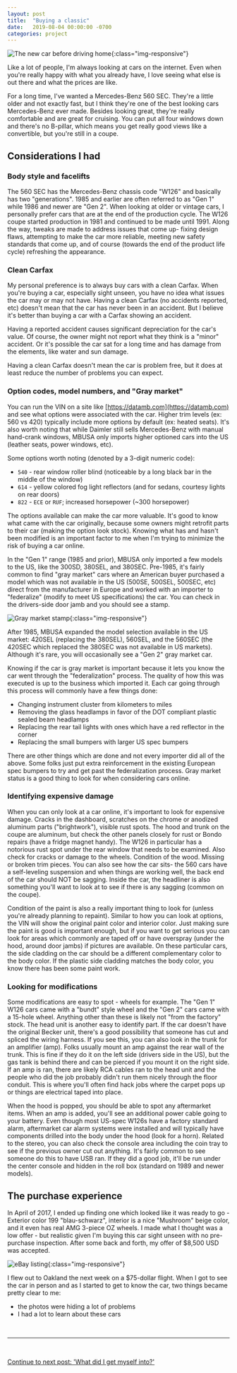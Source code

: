 ```yaml
---
layout: post
title:  "Buying a classic"
date:   2019-08-04 00:00:00 -0700
categories: project
---
```


![The new car before driving home](/i/001-coupe-purchase/coupe-san-jose.jpg){:class="img-responsive"}

Like a lot of people, I'm always looking at cars on the internet. Even when you're really happy with what you already have, I love seeing what else is out there and what the prices are like.

For a long time, I've wanted a Mercedes-Benz 560 SEC. They're a little older and not exactly fast, but I think they're one of the best looking cars Mercedes-Benz ever made. Besides looking great, they're really comfortable and are great for cruising. You can put all four windows down and there's no B-pillar, which means you get really good views like a convertible, but you're still in a coupe.

## Considerations I had

### Body style and facelifts
The 560 SEC has the Mercedes-Benz chassis code "W126" and basically has two "generations". 1985 and earlier are often referred to as "Gen 1" while 1986 and newer are "Gen 2". When looking at older or vintage cars, I personally prefer cars that are at the end of the production cycle. The W126 coupe started production in 1981 and continued to be made until 1991. Along the way, tweaks are made to address issues that come up- fixing design flaws, attempting to make the car more reliable, meeting new safety standards that come up, and of course (towards the end of the product life cycle) refreshing the appearance.

### Clean Carfax
My personal preference is to always buy cars with a clean Carfax. When you're buying a car, especially sight unseen, you have no idea what issues the car may or may not have. Having a clean Carfax (no accidents reported, etc) doesn't mean that the car has never been in an accident. But I believe it's better than buying a car with a Carfax showing an accident.

Having a reported accident causes significant depreciation for the car's value. Of course, the owner might not report what they think is a "minor" accident. Or it's possible the car sat for a long time and has damage from the elements, like water and sun damage.

Having a clean Carfax doesn't mean the car is problem free, but it does at least reduce the number of problems you can expect.

### Option codes, model numbers, and "Gray market"
You can run the VIN on a site like [https://datamb.com](https://datamb.com) and see what options were associated with the car. Higher trim levels (ex: 560 vs 420) typically include more options by default (ex: heated seats). It's also worth noting that while Daimler still sells Mercedes-Benz with manual hand-crank windows, MBUSA only imports higher optioned cars into the US (leather seats, power windows, etc).

Some options worth noting (denoted by a 3-digit numeric code):
- `540` - rear window roller blind (noticeable by a long black bar in the middle of the window)
- `614` - yellow colored fog light reflectors (and for sedans, courtesy lights on rear doors)
- `822` - `ECE` or `RUF`; increased horsepower (~300 horsepower)

The options available can make the car more valuable. It's good to know what came with the car originally, because some owners might retrofit parts to their car (making the option look stock). Knowing what has and hasn't been modified is an important factor to me when I'm trying to minimize the risk of buying a car online.

In the "Gen 1" range (1985 and prior), MBUSA only imported a few models to the US, like the 300SD, 380SEL, and 380SEC. Pre-1985, it's fairly common to find "gray market" cars where an American buyer purchased a model which was not available in the US (500SE, 500SEL, 500SEC, etc) direct from the manufacturer in Europe and worked with an importer to "federalize" (modify to meet US specifications) the car. You can check in the drivers-side door jamb and you should see a stamp.

![Gray market stamp](/i/001-coupe-purchase/import-stamp.png){:class="img-responsive"}

After 1985, MBUSA expanded the model selection available in the US market: 420SEL (replacing the 380SEL), 560SEL, and the 560SEC (the 420SEC which replaced the 380SEC was not available in US markets). Although it's rare, you will occasionally see a "Gen 2" gray market car.

Knowing if the car is gray market is important because it lets you know the car went through the "federalization" process. The quality of how this was executed is up to the business which imported it. Each car going through this process will commonly have a few things done:
- Changing instrument cluster from kilometers to miles
- Removing the glass headlamps in favor of the DOT compliant plastic sealed beam headlamps
- Replacing the rear tail lights with ones which have a red reflector in the corner
- Replacing the small bumpers with larger US spec bumpers

There are other things which are done and not every importer did all of the above. Some folks just put extra reinforcement in the existing European spec bumpers to try and get past the federalization process. Gray market status is a good thing to look for when considering cars online.

### Identifying expensive damage
When you can only look at a car online, it's important to look for expensive damage. Cracks in the dashboard, scratches on the chrome or anodized aluminum parts ("brightwork"), visible rust spots. The hood and trunk on the coupe are aluminum, but check the other panels closely for rust or Bondo repairs (have a fridge magnet handy). The W126 in particular has a notorious rust spot under the rear window that needs to be examined. Also check for cracks or damage to the wheels. Condition of the wood. Missing or broken trim pieces. You can also see how the car sits- the 560 cars have a self-leveling suspension and when things are working well, the back end of the car should NOT be sagging. Inside the car, the headliner is also something you'll want to look at to see if there is any sagging (common on the coupe).

Condition of the paint is also a really important thing to look for (unless you're already planning to repaint). Similar to how you can look at options, the VIN will show the original paint color and interior color. Just making sure the paint is good is important enough, but if you want to get serious you can look for areas which commonly are taped off or have overspray (under the hood, around door jambs) if pictures are available.  On these particular cars, the side cladding on the car should be a different complementary color to the body color. If the plastic side cladding matches the body color, you know there has been some paint work.

### Looking for modifications
Some modifications are easy to spot - wheels for example. The "Gen 1" W126 cars came with a "bundt" style wheel and the "Gen 2" cars came with a 15-hole wheel. Anything other than these is likely not "from the factory" stock.
The head unit is another easy to identify part. If the car doesn't have the original Becker unit, there's a good possibility that someone has cut and spliced the wiring harness. If you see this, you can also look in the trunk for an amplifier (amp). Folks usually mount an amp against the rear wall of the trunk. This is fine if they do it on the left side (drivers side in the US), but the gas tank is behind there and can be pierced if you mount it on the right side. If an amp is ran, there are likely RCA cables ran to the head unit and the people who did the job probably didn't run them nicely through the floor conduit. This is where you'll often find hack jobs where the carpet pops up or things are electrical taped into place.

When the hood is popped, you should be able to spot any aftermarket items. When an amp is added, you'll see an additional power cable going to your battery. Even though most US-spec W126s have a factory standard alarm, aftermarket car alarm systems were installed and will typically have components drilled into the body under the hood (look for a horn). Related to the stereo, you can also check the console area including the coin tray to see if the previous owner cut out anything. It's fairly common to see someone do this to have USB ran. If they did a good job, it'll be run under the center console and hidden in the roll box (standard on 1989 and newer models).

## The purchase experience

In April of 2017, I ended up finding one which looked like it was ready to go - Exterior color 199 "blau-schwarz", interior is a nice "Mushroom" beige color, and it even has real AMG 3-piece OZ wheels. I made what I thought was a low offer - but realistic given I'm buying this car sight unseen with no pre-purchase inspection. After some back and forth, my offer of $8,500 USD was accepted.

![eBay listing](/i/001-coupe-purchase/ebay.png){:class="img-responsive"}

I flew out to Oakland the next week on a $75-dollar flight. When I got to see the car in person and as I started to get to know the car, two things became pretty clear to me:
- the photos were hiding a lot of problems
- I had a lot to learn about these cars

<br>
<hr>
<br>

[Continue to next post: 'What did I get myself into?'](/project/2019/10/23/inspection.html)
